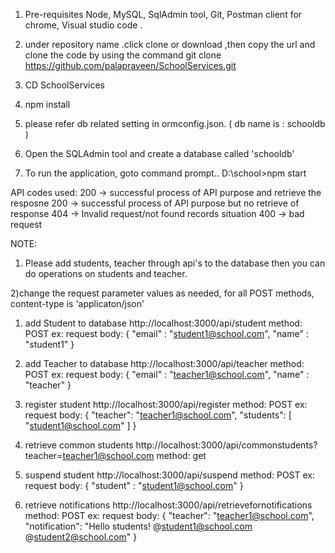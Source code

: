 1) Pre-requisites
	Node,
	MySQL,
	SqlAdmin tool,
	Git, 
	Postman client for chrome,
	Visual studio code .
	
2) under repository name  .click clone or download ,then copy the url and clone the code by using the command
   git clone https://github.com/palapraveen/SchoolServices.git

3) CD SchoolServices

4) npm install

5) please refer db related setting in ormconfig.json. ( db name is : schooldb )

6)  Open the SQLAdmin tool and create a database called 'schooldb'
 
7) To run the application, goto command prompt..
   D:\school>npm  start

API codes used:
200 -> successful process of API purpose and retrieve the resposne 
200 -> successful process of API purpose but no retrieve of response
404 -> Invalid request/not found records situation
400 -> bad request


NOTE: 

1) Please add students, teacher through api's to the database then you can do operations on students and teacher.

2)change the request parameter values as needed, for all POST methods, content-type is 'applicaton/json'

1) add Student to database 
http://localhost:3000/api/student
method: POST
ex: request body:
{
	"email" : "student1@school.com",
	"name"  : "student1"
}

2) add Teacher to database 
http://localhost:3000/api/teacher
method: POST
ex: request body:
{
	"email" : "teacher1@school.com",
	"name"  : "teacher"
}

3) register student 
http://localhost:3000/api/register
method: POST
ex: request body:
 {
"teacher": "teacher1@school.com",
 "students":
    [
    "student1@school.com"
   ]
 }

4) retrieve common students 
http://localhost:3000/api/commonstudents?teacher=teacher1@school.com
method: get

5) suspend student 
http://localhost:3000/api/suspend
method: POST
ex: request body:
 {
 "student" : "student1@school.com"
 }

6) retrieve notifications 
http://localhost:3000/api/retrievefornotifications
method: POST
ex: request body:
 {
    "teacher": "teacher1@school.com",
    "notification": "Hello students! @student1@school.com @student2@school.com"
}
